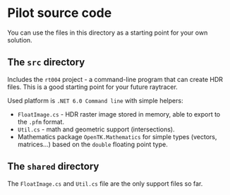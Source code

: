 # Pilot source code
You can use the files in this directory as a starting point for your
own solution.

## The `src` directory
Includes the `rt004` project - a command-line program that can create
HDR files. This is a good starting point for your future raytracer.

Used platform is `.NET 6.0 Command line` with simple helpers:
* `FloatImage.cs` - HDR raster image stored in memory, able to export to
  the `.pfm` format.
* `Util.cs` - math and geometric support (intersections).
* Mathematics package `OpenTK.Mathematics` for simple types
  (vectors, matrices...) based on the `double` floating point type.

## The `shared` directory
The `FloatImage.cs` and `Util.cs` file are the only support files so far.
